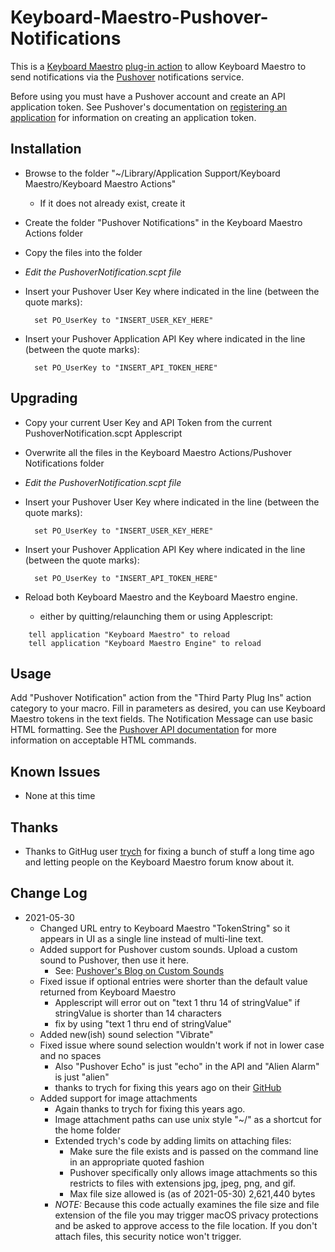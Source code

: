 # Keyboard-Maestro-Pushover-Notifications

This is a [Keyboard Maestro](http://www.keyboardmaestro.com) [plug-in action](https://wiki.keyboardmaestro.com/manual/Plug_In_Actions)
to allow Keyboard Maestro to send notifications via the [Pushover](https://pushover.net)
notifications service.

Before using you must have a Pushover account and create an API application token. See
Pushover's documentation on [registering an application](https://pushover.net/api#registration) for
information on creating an application token.

## Installation
- Browse to the folder "~/Library/Application Support/Keyboard Maestro/Keyboard Maestro Actions"
	- If it does not already exist, create it
- Create the folder "Pushover Notifications" in the Keyboard Maestro Actions folder
- Copy the files into the folder
- _Edit the PushoverNotification.scpt file_
- Insert your Pushover User Key where indicated in the line (between the quote marks):

        set PO_UserKey to "INSERT_USER_KEY_HERE"

- Insert your Pushover Application API Key where indicated in the line (between the quote marks):

        set PO_UserKey to "INSERT_API_TOKEN_HERE"

## Upgrading
- Copy your current User Key and API Token from the current PushoverNotification.scpt Applescript
- Overwrite all the files in the Keyboard Maestro Actions/Pushover Notifications folder
- _Edit the PushoverNotification.scpt file_
- Insert your Pushover User Key where indicated in the line (between the quote marks):

        set PO_UserKey to "INSERT_USER_KEY_HERE"

- Insert your Pushover Application API Key where indicated in the line (between the quote marks):

        set PO_UserKey to "INSERT_API_TOKEN_HERE"

- Reload both Keyboard Maestro and the Keyboard Maestro engine.
	- either by quitting/relaunching them or using Applescript:

```	
	tell application "Keyboard Maestro" to reload
	tell application "Keyboard Maestro Engine" to reload
```

## Usage
Add "Pushover Notification" action from the "Third Party Plug Ins" action category to your macro.
Fill in parameters as desired, you can use Keyboard Maestro tokens in the text fields.
The Notification Message can use basic HTML formatting. See the [Pushover API documentation](https://pushover.net/api)
for more information on acceptable HTML commands.

## Known Issues
- None at this time

## Thanks
- Thanks to GitHug user [trych](https://github.com/trych) for fixing a bunch of stuff a long time ago and letting people on the Keyboard Maestro forum know about it.

## Change Log
- 2021-05-30
	- Changed URL entry to Keyboard Maestro "TokenString" so it appears in UI as a single line instead of multi-line text.
	- Added support for Pushover custom sounds. Upload a custom sound to Pushover, then use it here.
		- See: [Pushover's Blog on Custom Sounds](https://blog.pushover.net/posts/2021/3/custom-sounds)
	- Fixed issue if optional entries were shorter than the default value returned from Keyboard Maestro
		- Applescript will error out on "text 1 thru 14 of stringValue" if stringValue is shorter than 14 characters
		- fix by using "text 1 thru end of stringValue"
	- Added new(ish) sound selection "Vibrate"
	- Fixed issue where sound selection wouldn't work if not in lower case and no spaces
		- Also "Pushover Echo" is just "echo" in the API and "Alien Alarm" is just "alien"
		- thanks to trych for fixing this years ago on their [GitHub](https://github.com/trych/Keyboard-Maestro-Pushover-Notifications)
	- Added support for image attachments
		- Again thanks to trych for fixing this years ago.
		- Image attachment paths can use unix style "~/" as a shortcut for the home folder
		- Extended trych's code by adding limits on attaching files:
			- Make sure the file exists and is passed on the command line in an appropriate quoted fashion
			- Pushover specifically only allows image attachments so this restricts to files with extensions jpg, jpeg, png, and gif.
			- Max file size allowed is (as of 2021-05-30) 2,621,440 bytes
		- _NOTE:_ Because this code actually examines the file size and file extension of the file you may trigger macOS privacy protections
		  and be asked to approve access to the file location. If you don't attach files, this security notice won't trigger.
